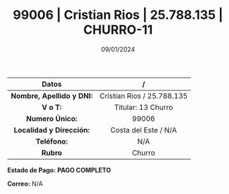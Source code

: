 ﻿---
title: 99006 | Cristian Rios | 25.788.135 | CHURRO-11
date: 09/01/2024
draft: false
tags: ['costa del este', 'titular', 'churro']
---

|          **Datos**          |  /  |
|:---------------------------:|:---:|
| **Nombre, Apellido y DNI:** | Cristian Rios / 25.788.135 |
|          **V o T:**         | Titular: 13 Churro |
|      **Numero Único:**      | 99006 |
|  **Localidad y Dirección:** | Costa del Este / N/A |
|        **Teléfono:**        | N/A |
|          **Rubro**          | Churro |

**Estado de Pago:** **PAGO COMPLETO**

**Correo:** N/A
